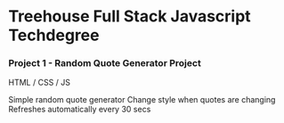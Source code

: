 # Treehouse Full Stack Javascript Techdegree
### Project 1 - Random Quote Generator Project

HTML / CSS / JS

Simple random quote generator
Change style when quotes are changing
Refreshes automatically every 30 secs

